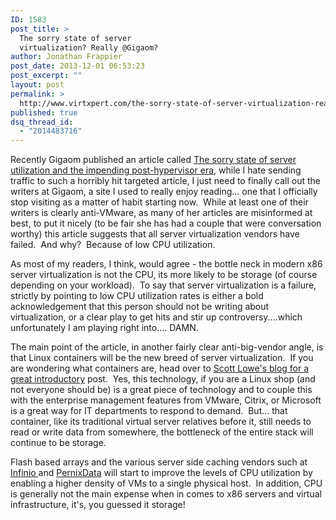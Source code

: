 ```yaml
---
ID: 1583
post_title: >
  The sorry state of server
  virtualization? Really @Gigaom?
author: Jonathan Frappier
post_date: 2013-12-01 06:53:23
post_excerpt: ""
layout: post
permalink: >
  http://www.virtxpert.com/the-sorry-state-of-server-virtualization-really-gigaom/
published: true
dsq_thread_id:
  - "2014483716"
---
```

Recently Gigaom published an article called <a href="http://gigaom.com/2013/11/30/the-sorry-state-of-server-utilization-and-the-impending-post-hypervisor-era/" target="_blank">The sorry state of server utilization and the impending post-hypervisor era</a>, while I hate sending traffic to such a horribly hit targeted article, I just need to finally call out the writers at Gigaom, a site I used to really enjoy reading... one that I officially stop visiting as a matter of habit starting now.  While at least one of their writers is clearly anti-VMware, as many of her articles are misinformed at best, to put it nicely (to be fair she has had a couple that were conversation worthy) this article suggests that all server virtualization vendors have failed.  And why?  Because of low CPU utilization.

As most of my readers, I think, would agree - the bottle neck in modern x86 server virtualization is not the CPU, its more likely to be storage (of course depending on your workload).  To say that server virtualization is a failure, strictly by pointing to low CPU utilization rates is either a bold acknowledgement that this person should not be writing about virtualization, or a clear play to get hits and stir up controversy....which unfortunately I am playing right into.... DAMN.

The main point of the article, in another fairly clear anti-big-vendor angle, is that Linux containers will be the new breed of server virtualization.  If you are wondering what containers are, head over to <a href="http://blog.scottlowe.org/2013/11/25/a-brief-introduction-to-linux-containers-with-lxc/" target="_blank">Scott Lowe's blog for a great introductory</a> post.  Yes, this technology, if you are a Linux shop (and not everyone should be) is a great piece of technology and to couple this with the enterprise management features from VMware, Citrix, or Microsoft is a great way for IT departments to respond to demand.  But... that container, like its traditional virtual server relatives before it, still needs to read or write data from somewhere, the bottleneck of the entire stack will continue to be storage.

Flash based arrays and the various server side caching vendors such at <a href="http://www.infinio.com/" target="_blank">Infinio </a>and <a href="http://www.pernixdata.com/" target="_blank">PernixData</a> will start to improve the levels of CPU utilization by enabling a higher density of VMs to a single physical host.  In addition, CPU is generally not the main expense when in comes to x86 servers and virtual infrastructure, it's, you guessed it storage!